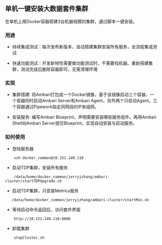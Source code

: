## 单机一键安装大数据套件集群

在单机上用Docker容器搭建3台机器规模的集群，通过脚本一键安装。

### 用途

- 持续集成测试：每次发布新版本，自动搭建集群安装所有服务，全流程集成测试

- 快速功能测试：开发新特性需要做功能测试时，不需要找机器、重新搭建集群，测试完成后删除容器即可，无需清理环境

### 实现

- 集群搭建: 将Ambari打包成一个Docker镜像，基于该镜像启动三个容器，一个容器同时启动Ambari Server和Ambari Agent，另外两个只启动Agent。三个容器通过Pipework指定同网段的IP来组网。

- 安装服务: 编写Ambari Blueprint，声明需要安装哪些服务组件。再用Ambari Shell向Ambari Server提交Blueprint，实现自动安装与启动服务。

### 如何使用

- 登陆服务器

```
	ssh docker_common@10.151.140.110
```

- 启动TDP集群，安装所有服务

```
	/data/home/docker_common/jerryjzhang/ambari-cluster/startTDPUpgrade.sh
```

- 启动TDP集群，只安装Metrics服务

```
   /data/home/docker_common/jerryjzhang/ambari-cluster/startMin.sh
```

- 等待启动命令返回后，访问套件界面

```
	http://10.151.140.110:8080
```

- 卸载集群

```
	stopCluster.sh
```